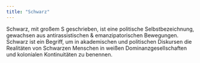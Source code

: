 ```yaml
---
title: "Schwarz"
---
```


Schwarz, mit großem S geschrieben, ist eine politische Selbstbezeichnung, gewachsen aus antirassistischen & emanzipatorischen Bewegungen. Schwarz ist ein Begriff, um in akademischen und politischen Diskursen die Realitäten von Schwarzen Menschen in weißen Dominanzgesellschaften und kolonialen Kontinuitäten zu benennen.